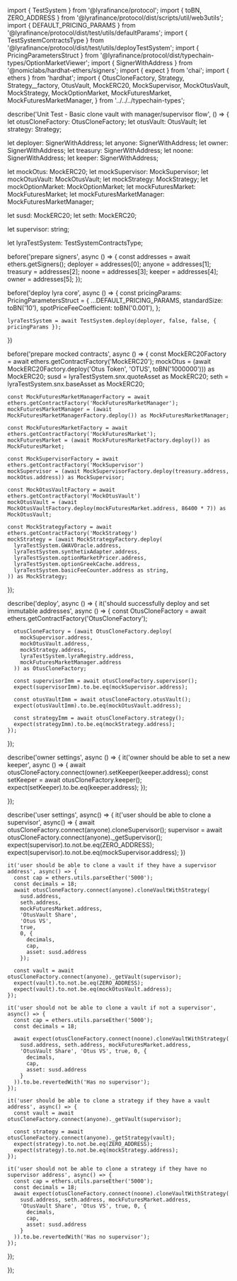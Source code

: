 import { TestSystem } from '@lyrafinance/protocol';
import { toBN, ZERO_ADDRESS } from '@lyrafinance/protocol/dist/scripts/util/web3utils';
import { DEFAULT_PRICING_PARAMS } from '@lyrafinance/protocol/dist/test/utils/defaultParams';
import { TestSystemContractsType } from '@lyrafinance/protocol/dist/test/utils/deployTestSystem';
import { PricingParametersStruct } from '@lyrafinance/protocol/dist/typechain-types/OptionMarketViewer';
import { SignerWithAddress } from '@nomiclabs/hardhat-ethers/signers';
import { expect } from 'chai';
import { ethers } from 'hardhat';
import { 
  OtusCloneFactory, 
  Strategy, 
  Strategy__factory,
  OtusVault, 
  MockERC20, 
  MockSupervisor,
  MockOtusVault,
  MockStrategy,
  MockOptionMarket,
  MockFuturesMarket,
  MockFuturesMarketManager,
} from '../../../typechain-types';

describe('Unit Test - Basic clone vault with manager/supervisor flow', () => {
  let otusCloneFactory: OtusCloneFactory;
  let otusVault: OtusVault; 
  let strategy: Strategy; 

  let deployer: SignerWithAddress;
  let anyone: SignerWithAddress;
  let owner: SignerWithAddress;
  let treasury: SignerWithAddress;
  let noone: SignerWithAddress;
  let keeper: SignerWithAddress;

  let mockOtus: MockERC20;
  let mockSupervisor: MockSupervisor; 
  let mockOtusVault: MockOtusVault; 
  let mockStrategy: MockStrategy;
  let mockOptionMarket: MockOptionMarket; 
  let mockFuturesMarket: MockFuturesMarket;
  let mockFuturesMarketManager: MockFuturesMarketManager;
  
  let susd: MockERC20;
  let seth: MockERC20;

  let supervisor: string; 

  let lyraTestSystem: TestSystemContractsType;

  before('prepare signers', async () => {
    const addresses = await ethers.getSigners();
    deployer = addresses[0];
    anyone = addresses[1];
    treasury = addresses[2];
    noone = addresses[3];
    keeper = addresses[4];
    owner = addresses[5];
  });

  before('deploy lyra core', async () => {
    const pricingParams: PricingParametersStruct = {
      ...DEFAULT_PRICING_PARAMS,
      standardSize: toBN('10'),
      spotPriceFeeCoefficient: toBN('0.001'),
    };

    lyraTestSystem = await TestSystem.deploy(deployer, false, false, { pricingParams });
  })
  
  before('prepare mocked contracts', async () => {
    const MockERC20Factory = await ethers.getContractFactory('MockERC20');
    mockOtus = (await MockERC20Factory.deploy('Otus Token', 'OTUS', toBN('1000000'))) as MockERC20;
    susd = lyraTestSystem.snx.quoteAsset as MockERC20;
    seth = lyraTestSystem.snx.baseAsset as MockERC20;

    const MockFuturesMarketManagerFactory = await ethers.getContractFactory('MockFuturesMarketManager');
    mockFuturesMarketManager = (await MockFuturesMarketManagerFactory.deploy()) as MockFuturesMarketManager;

    const MockFuturesMarketFactory = await ethers.getContractFactory('MockFuturesMarket');
    mockFuturesMarket = (await MockFuturesMarketFactory.deploy()) as MockFuturesMarket;

    const MockSupervisorFactory = await ethers.getContractFactory('MockSupervisor')
    mockSupervisor = (await MockSupervisorFactory.deploy(treasury.address, mockOtus.address)) as MockSupervisor;

    const MockOtusVaultFactory = await ethers.getContractFactory('MockOtusVault')
    mockOtusVault = (await MockOtusVaultFactory.deploy(mockFuturesMarket.address, 86400 * 7)) as MockOtusVault;

    const MockStrategyFactory = await ethers.getContractFactory('MockStrategy')
    mockStrategy = (await MockStrategyFactory.deploy(
      lyraTestSystem.GWAVOracle.address,
      lyraTestSystem.synthetixAdapter.address,
      lyraTestSystem.optionMarketPricer.address,
      lyraTestSystem.optionGreekCache.address,
      lyraTestSystem.basicFeeCounter.address as string,
    )) as MockStrategy;
  });

  describe('deploy', async () => {
    it('should successfully deploy and set immutable addresses', async () => {
      const OtusCloneFactory = await ethers.getContractFactory('OtusCloneFactory');

      otusCloneFactory = (await OtusCloneFactory.deploy(
        mockSupervisor.address,
        mockOtusVault.address,
        mockStrategy.address,
        lyraTestSystem.lyraRegistry.address,
        mockFuturesMarketManager.address
      )) as OtusCloneFactory;

      const supervisorImm = await otusCloneFactory.supervisor();
      expect(supervisorImm).to.be.eq(mockSupervisor.address);

      const otusVaultImm = await otusCloneFactory.otusVault();
      expect(otusVaultImm).to.be.eq(mockOtusVault.address);

      const strategyImm = await otusCloneFactory.strategy();
      expect(strategyImm).to.be.eq(mockStrategy.address);
    });
  });

  describe('owner settings', async () => {
    it('owner should be able to set a new keeper', async () => {
      await otusCloneFactory.connect(owner).setKeeper(keeper.address);
      const setKeeper = await otusCloneFactory.keeper(); 
      expect(setKeeper).to.be.eq(keeper.address);
    }); 
    
  });

  describe('user settings', async() => {
    it('user should be able to clone a supervisor', async() => {
      await otusCloneFactory.connect(anyone).cloneSupervisor(); 
      supervisor = await otusCloneFactory.connect(anyone)._getSupervisor();
      expect(supervisor).to.not.be.eq(ZERO_ADDRESS);
      expect(supervisor).to.not.be.eq(mockSupervisor.address);
    })

    it('user should be able to clone a vault if they have a supervisor address', async() => {
      const cap = ethers.utils.parseEther('5000');
      const decimals = 18;
      await otusCloneFactory.connect(anyone).cloneVaultWithStrategy(
        susd.address,
        seth.address,
        mockFuturesMarket.address,
        'OtusVault Share', 
        'Otus VS', 
        true, 
        0, {
          decimals,
          cap, 
          asset: susd.address
        }); 

      const vault = await otusCloneFactory.connect(anyone)._getVault(supervisor); 
      expect(vault).to.not.be.eq(ZERO_ADDRESS);
      expect(vault).to.not.be.eq(mockOtusVault.address);
    });

    it('user should not be able to clone a vault if not a supervisor', async() => {
      const cap = ethers.utils.parseEther('5000');
      const decimals = 18;

      await expect(otusCloneFactory.connect(noone).cloneVaultWithStrategy(
        susd.address, seth.address, mockFuturesMarket.address,
        'OtusVault Share', 'Otus VS', true, 0, {
          decimals,
          cap, 
          asset: susd.address
        }
      )).to.be.revertedWith('Has no supervisor');
    });

    it('user should be able to clone a strategy if they have a vault address', async() => {
      const vault = await otusCloneFactory.connect(anyone)._getVault(supervisor); 

      const strategy = await otusCloneFactory.connect(anyone)._getStrategy(vault); 
      expect(strategy).to.not.be.eq(ZERO_ADDRESS);
      expect(strategy).to.not.be.eq(mockStrategy.address);
    });

    it('user should not be able to clone a strategy if they have no supervisor address', async() => {
      const cap = ethers.utils.parseEther('5000');
      const decimals = 18;
      await expect(otusCloneFactory.connect(noone).cloneVaultWithStrategy(
        susd.address, seth.address, mockFuturesMarket.address,
        'OtusVault Share', 'Otus VS', true, 0, {
          decimals,
          cap, 
          asset: susd.address
        }
      )).to.be.revertedWith('Has no supervisor'); 
    });

  });

}); 
